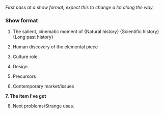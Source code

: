 _First pass at a show format, expect this to change a lot along the way._

### Show format

1. The salient, cinematic moment of {Natural history} {Scientific history} {Long past history}

2. Human discovery of the elemental piece

3. Culture role

4. Design

5. Precursors 

6. Contemporary market/issues

**7. The item I've got**

8. Next problems/Strange uses. 
